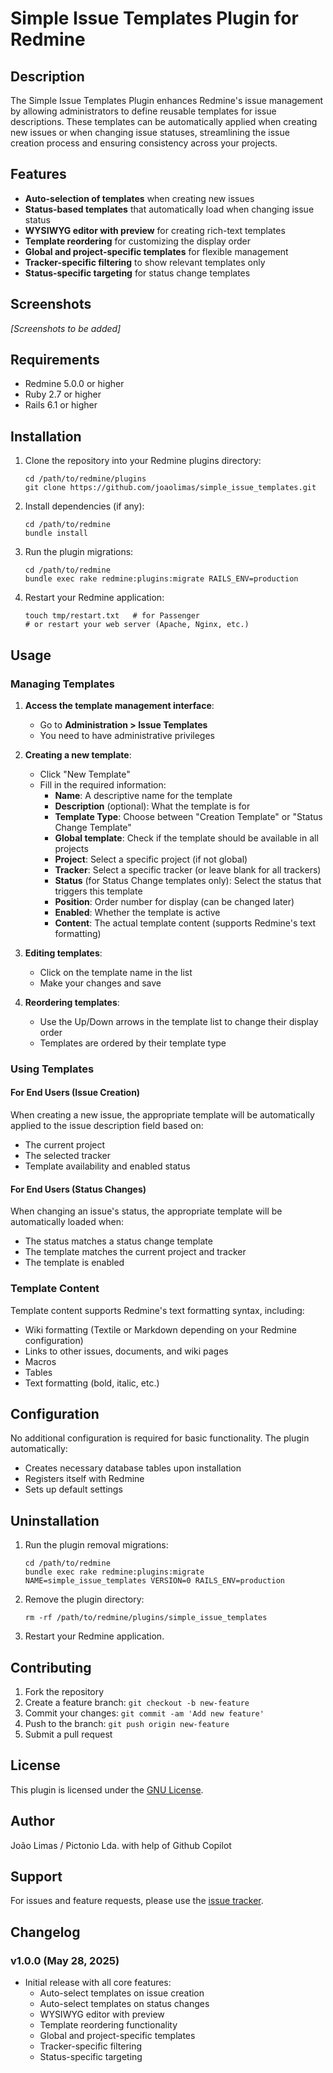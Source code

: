 # Simple Issue Templates Plugin for Redmine

## Description

The Simple Issue Templates Plugin enhances Redmine's issue management by allowing administrators to define reusable templates for issue descriptions. These templates can be automatically applied when creating new issues or when changing issue statuses, streamlining the issue creation process and ensuring consistency across your projects.

## Features

- **Auto-selection of templates** when creating new issues
- **Status-based templates** that automatically load when changing issue status
- **WYSIWYG editor with preview** for creating rich-text templates
- **Template reordering** for customizing the display order
- **Global and project-specific templates** for flexible management
- **Tracker-specific filtering** to show relevant templates only
- **Status-specific targeting** for status change templates

## Screenshots

*[Screenshots to be added]*

## Requirements

- Redmine 5.0.0 or higher
- Ruby 2.7 or higher
- Rails 6.1 or higher

## Installation

1. Clone the repository into your Redmine plugins directory:
   ```
   cd /path/to/redmine/plugins
   git clone https://github.com/joaolimas/simple_issue_templates.git
   ```

2. Install dependencies (if any):
   ```
   cd /path/to/redmine
   bundle install
   ```

3. Run the plugin migrations:
   ```
   cd /path/to/redmine
   bundle exec rake redmine:plugins:migrate RAILS_ENV=production
   ```

4. Restart your Redmine application:
   ```
   touch tmp/restart.txt   # for Passenger
   # or restart your web server (Apache, Nginx, etc.)
   ```

## Usage

### Managing Templates

1. **Access the template management interface**:
   - Go to **Administration > Issue Templates**
   - You need to have administrative privileges

2. **Creating a new template**:
   - Click "New Template"
   - Fill in the required information:
     - **Name**: A descriptive name for the template
     - **Description** (optional): What the template is for
     - **Template Type**: Choose between "Creation Template" or "Status Change Template"
     - **Global template**: Check if the template should be available in all projects
     - **Project**: Select a specific project (if not global)
     - **Tracker**: Select a specific tracker (or leave blank for all trackers)
     - **Status** (for Status Change templates only): Select the status that triggers this template
     - **Position**: Order number for display (can be changed later)
     - **Enabled**: Whether the template is active
     - **Content**: The actual template content (supports Redmine's text formatting)

3. **Editing templates**:
   - Click on the template name in the list
   - Make your changes and save

4. **Reordering templates**:
   - Use the Up/Down arrows in the template list to change their display order
   - Templates are ordered by their template type

### Using Templates

#### For End Users (Issue Creation)

When creating a new issue, the appropriate template will be automatically applied to the issue description field based on:
- The current project
- The selected tracker
- Template availability and enabled status

#### For End Users (Status Changes)

When changing an issue's status, the appropriate template will be automatically loaded when:
- The status matches a status change template
- The template matches the current project and tracker
- The template is enabled

### Template Content

Template content supports Redmine's text formatting syntax, including:
- Wiki formatting (Textile or Markdown depending on your Redmine configuration)
- Links to other issues, documents, and wiki pages
- Macros
- Tables
- Text formatting (bold, italic, etc.)

## Configuration

No additional configuration is required for basic functionality. The plugin automatically:
- Creates necessary database tables upon installation
- Registers itself with Redmine
- Sets up default settings

## Uninstallation

1. Run the plugin removal migrations:
   ```
   cd /path/to/redmine
   bundle exec rake redmine:plugins:migrate NAME=simple_issue_templates VERSION=0 RAILS_ENV=production
   ```

2. Remove the plugin directory:
   ```
   rm -rf /path/to/redmine/plugins/simple_issue_templates
   ```

3. Restart your Redmine application.

## Contributing

1. Fork the repository
2. Create a feature branch: `git checkout -b new-feature`
3. Commit your changes: `git commit -am 'Add new feature'`
4. Push to the branch: `git push origin new-feature`
5. Submit a pull request

## License

This plugin is licensed under the [GNU License](LICENSE).

## Author

João Limas / Pictonio Lda. with help of Github Copilot

## Support

For issues and feature requests, please use the [issue tracker](https://github.com/joaolimas/simple_issue_templates/issues).

## Changelog

### v1.0.0 (May 28, 2025)
- Initial release with all core features:
  - Auto-select templates on issue creation
  - Auto-select templates on status changes
  - WYSIWYG editor with preview
  - Template reordering functionality
  - Global and project-specific templates
  - Tracker-specific filtering
  - Status-specific targeting
